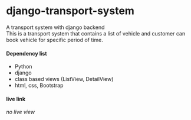 # django-transport-system
A transport system with django backend <br>
This is a transport system that contains a list of vehicle and customer can book vehicle for specific period of time.
#### Dependency list

- Python
- django
- class based views (ListView, DetailView)
- html, css, Bootstrap

#### live link
_no live view_
